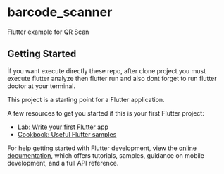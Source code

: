 # barcode_scanner

Flutter example for QR Scan

## Getting Started

İf you want execute directly these repo, after clone project you must execute  flutter analyze then flutter run and also dont forget to run 
flutter doctor at your terminal.

This project is a starting point for a Flutter application.

A few resources to get you started if this is your first Flutter project:

- [Lab: Write your first Flutter app](https://docs.flutter.dev/get-started/codelab)
- [Cookbook: Useful Flutter samples](https://docs.flutter.dev/cookbook)

For help getting started with Flutter development, view the
[online documentation](https://docs.flutter.dev/), which offers tutorials,
samples, guidance on mobile development, and a full API reference.
